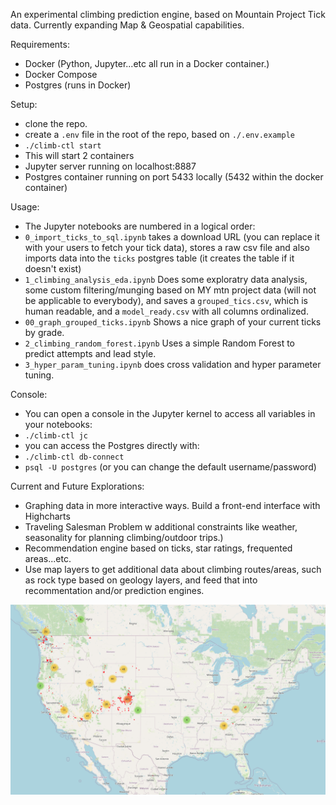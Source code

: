 An experimental climbing prediction engine, based on Mountain Project Tick data. Currently expanding Map & Geospatial capabilities.

Requirements:
* Docker (Python, Jupyter...etc all run in a Docker container.)
* Docker Compose
* Postgres (runs in Docker)

Setup:
* clone the repo.
* create a `.env` file in the root of the repo, based on `./.env.example`
* `./climb-ctl start`
* This will start 2 containers
* Jupyter server running on localhost:8887
* Postgres container running on port 5433 locally (5432 within the docker container)

Usage:
* The Jupyter notebooks are numbered in a logical order:
* `0_import_ticks_to_sql.ipynb` takes a download URL (you can replace it with your users to fetch your tick data), stores a raw csv file and also imports data into the `ticks` postgres table (it creates the table if it doesn't exist)
* `1_climbing_analysis_eda.ipynb` Does some exploratry data analysis, some custom filtering/munging based on MY mtn project data (will not be applicable to everybody), and saves a `grouped_tics.csv`, which is human readable, and a `model_ready.csv` with all columns ordinalized.
* `00_graph_grouped_ticks.ipynb` Shows a nice graph of your current ticks by grade.
* `2_climbing_random_forest.ipynb` Uses a simple Random Forest to predict attempts and lead style.
* `3_hyper_param_tuning.ipynb` does cross validation and hyper parameter tuning.

Console:
* You can open a console in the Jupyter kernel to access all variables in your notebooks:
* `./climb-ctl jc`
* you can access the Postgres directly with:
* `./climb-ctl db-connect`
* `psql -U postgres` (or you can change the default username/password)

Current and Future Explorations:
* Graphing data in more interactive ways. Build a front-end interface with Highcharts
* Traveling Salesman Problem w additional constraints like weather, seasonality for planning climbing/outdoor trips.)
* Recommendation engine based on ticks, star ratings, frequented areas...etc.
* Use map layers to get additional data about climbing routes/areas, such as rock type based on geology layers, and feed that into recommentation and/or prediction engines.

![Sample Map](sample_climbing_area_and_trail_map.png)
